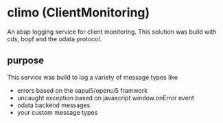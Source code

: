 # climo (**Cli**ent**M**onitoring)
An abap logging service for client monitoring. This solution was build with cds, bopf and the odata protocol. 

## purpose
This service was build to log a variety of message types like 
- errors based on the sapui5/openui5 framwork
- uncaught exception based on javascript window.onError event
- odata backend messages
- your custom message types
